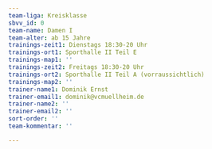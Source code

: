 ```yaml
---
team-liga: Kreisklasse
sbvv_id: 0
team-name: Damen I
team-alter: ab 15 Jahre
trainings-zeit1: Dienstags 18:30-20 Uhr
trainings-ort1: Sporthalle II Teil E
trainings-map1: ''
trainings-zeit2: Freitags 18:30-20 Uhr
trainings-ort2: Sporthalle II Teil A (vorraussichtlich)
trainings-map2: ''
trainer-name1: Dominik Ernst
trainer-email1: dominik@vcmuellheim.de
trainer-name2: ''
trainer-email2: ''
sort-order: ''
team-kommentar: ''

---
```

